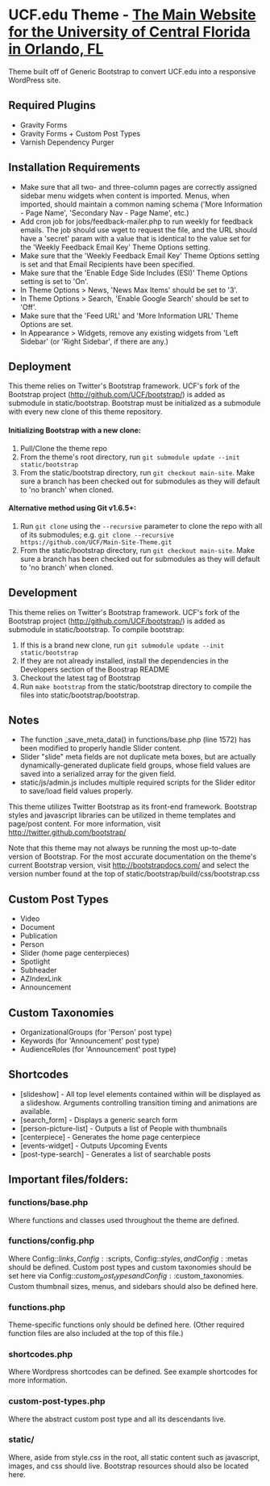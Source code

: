 # UCF.edu Theme - [The Main Website for the University of Central Florida in Orlando, FL](http://www.ucf.edu)

Theme built off of Generic Bootstrap to convert UCF.edu into a responsive WordPress site.


## Required Plugins
* Gravity Forms
* Gravity Forms + Custom Post Types
* Varnish Dependency Purger


## Installation Requirements

* Make sure that all two- and three-column pages are correctly assigned sidebar menu widgets when content is imported. Menus, when imported, should maintain a common naming schema ('More Information - Page Name', 'Secondary Nav - Page Name', etc.)
* Add cron job for jobs/feedback-mailer.php to run weekly for feedback emails. The job should use wget to request the file, and the URL should have a 'secret' param with a value that is identical to the value set for the 'Weekly Feedback Email Key' Theme Options setting.
* Make sure that the 'Weekly Feedback Email Key' Theme Options setting is set and that Email Recipients have been specified.
* Make sure that the 'Enable Edge Side Includes (ESI)' Theme Options setting is set to 'On'.
* In Theme Options > News, 'News Max Items' should be set to '3'.
* In Theme Options > Search, 'Enable Google Search' should be set to 'Off'.
* Make sure that the 'Feed URL' and 'More Information URL' Theme Options are set.
* In Appearance > Widgets, remove any existing widgets from 'Left Sidebar' (or 'Right Sidebar', if there are any.)


## Deployment

This theme relies on Twitter's Bootstrap framework. UCF's fork of the Bootstrap project (http://github.com/UCF/bootstrap/) is added as submodule in static/bootstrap. Bootstrap must be initialized as a submodule with every new clone of this theme repository.

#### Initializing Bootstrap with a new clone:
1. Pull/Clone the theme repo
2. From the theme's root directory, run `git submodule update --init static/bootstrap`
3. From the static/bootstrap directory, run `git checkout main-site`. Make sure a branch has been checked out for submodules as they will default to 'no branch' when cloned.

#### Alternative method using Git v1.6.5+:
1. Run `git clone` using the `--recursive` parameter to clone the repo with all of its submodules; e.g. `git clone --recursive https://github.com/UCF/Main-Site-Theme.git`
2. From the static/bootstrap directory, run `git checkout main-site`. Make sure a branch has been checked out for submodules as they will default to 'no branch' when cloned.


## Development

This theme relies on Twitter's Bootstrap framework. UCF's fork of the Bootstrap project (http://github.com/UCF/bootstrap/) is added as submodule in static/bootstrap. To compile bootstrap:

1. If this is a brand new clone, run `git submodule update --init static/bootstrap`
2. If they are not already installed, install the dependencies in the Developers section of the Boostrap README
3. Checkout the latest tag of Bootstrap
4. Run `make bootstrap` from the static/bootstrap directory to compile the files into static/bootstrap/bootstrap.


## Notes

* The function _save_meta_data() in functions/base.php (line 1572) has been modified to properly handle Slider content.
* Slider "slide" meta fields are not duplicate meta boxes, but are actually dynamically-generated duplicate field groups, whose field values are saved into a serialized array for the given field.
* static/js/admin.js includes multiple required scripts for the Slider editor to save/load field values properly.


This theme utilizes Twitter Bootstrap as its front-end framework.  Bootstrap
styles and javascript libraries can be utilized in theme templates and page/post
content.  For more information, visit http://twitter.github.com/bootstrap/

Note that this theme may not always be running the most up-to-date version of
Bootstrap.  For the most accurate documentation on the theme's current
Bootstrap version, visit http://bootstrapdocs.com/ and select the version number
found at the top of static/bootstrap/build/css/bootstrap.css


## Custom Post Types

* Video
* Document
* Publication
* Person
* Slider (home page centerpieces)
* Spotlight
* Subheader
* AZIndexLink
* Announcement


## Custom Taxonomies

* OrganizationalGroups (for 'Person' post type)
* Keywords (for 'Announcement' post type)
* AudienceRoles (for 'Announcement' post type)


## Shortcodes

* [slideshow] - All top level elements contained within will be displayed as a slideshow.  Arguments controlling transition timing and animations are available.
* [search_form] - Displays a generic search form
* [person-picture-list] - Outputs a list of People with thumbnails
* [centerpiece] - Generates the home page centerpiece
* [events-widget] - Outputs Upcoming Events
* [post-type-search] - Generates a list of searchable posts


## Important files/folders:

### functions/base.php
Where functions and classes used throughout the theme are defined.

### functions/config.php
Where Config::$links, Config::$scripts, Config::$styles, and
Config::$metas should be defined.  Custom post types and custom taxonomies should
be set here via Config::$custom_post_types and Config::$custom_taxonomies.
Custom thumbnail sizes, menus, and sidebars should also be defined here.

### functions.php
Theme-specific functions only should be defined here.  (Other required
function files are also included at the top of this file.)

### shortcodes.php
Where Wordpress shortcodes can be defined.  See example shortcodes for more 
information.

### custom-post-types.php
Where the abstract custom post type and all its descendants live.

### static/
Where, aside from style.css in the root, all static content such as
javascript, images, and css should live.
Bootstrap resources should also be located here.
